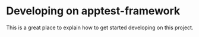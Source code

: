 # Developing on apptest-framework

This is a great place to explain how to get started developing on this project.
